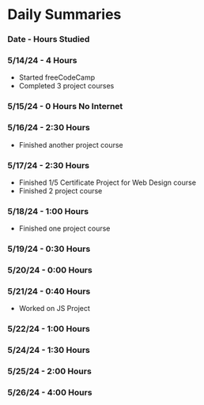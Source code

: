 # Daily Summaries
### Date - Hours Studied
### 5/14/24 - 4 Hours
- Started freeCodeCamp
- Completed 3 project courses
### 5/15/24 - 0 Hours No Internet
### 5/16/24 - 2:30 Hours
- Finished another project course
### 5/17/24 - 2:30 Hours
- Finished 1/5 Certificate Project for Web Design course
- Finished 2 project course
### 5/18/24 - 1:00 Hours
- Finished one project course
### 5/19/24 - 0:30 Hours
### 5/20/24 - 0:00 Hours
### 5/21/24 - 0:40 Hours
- Worked on JS Project
### 5/22/24 - 1:00 Hours
### 5/24/24 - 1:30 Hours
### 5/25/24 - 2:00 Hours
### 5/26/24 - 4:00 Hours